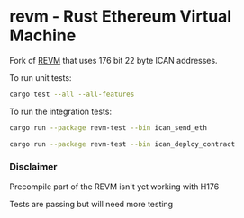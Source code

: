# revm - Rust Ethereum Virtual Machine

Fork of [REVM](https://github.com/bluealloy/revm) that uses 176 bit 22 byte ICAN addresses.

To run unit tests:
```bash
cargo test --all --all-features
```

To run the integration tests:
```bash
cargo run --package revm-test --bin ican_send_eth
```

```bash
cargo run --package revm-test --bin ican_deploy_contract
```

### Disclaimer
Precompile part of the REVM isn't yet working with H176

Tests are passing but will need more testing



